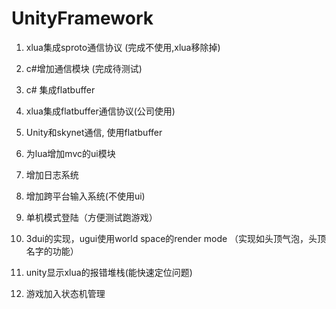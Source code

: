 # UnityFramework

1. xlua集成sproto通信协议 (完成不使用,xlua移除掉)

2. c#增加通信模块 (完成待测试)

3. c# 集成flatbuffer

4. xlua集成flatbuffer通信协议(公司使用)

3. Unity和skynet通信, 使用flatbuffer

4. 为lua增加mvc的ui模块

5. 增加日志系统 

7. 增加跨平台输入系统(不使用ui)

8. 单机模式登陆（方便测试跑游戏）

9. 3dui的实现，ugui使用world space的render mode （实现如头顶气泡，头顶名字的功能）

10. unity显示xlua的报错堆栈(能快速定位问题)

11. 游戏加入状态机管理





